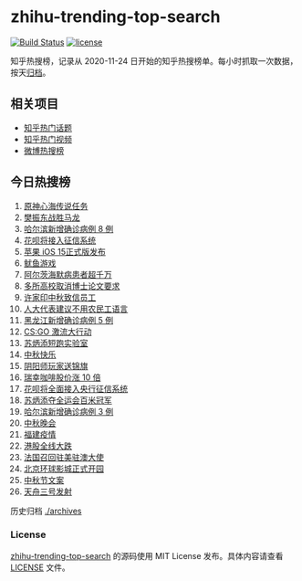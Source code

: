 # zhihu-trending-top-search

[![Build Status](https://github.com/justjavac/zhihu-trending-top-search/workflows/ci/badge.svg?branch=main)](https://github.com/justjavac/zhihu-trending-top-search/actions)
[![license](https://img.shields.io/github/license/justjavac/zhihu-trending-top-search)](https://github.com/justjavac/zhihu-trending-top-search/blob/main/LICENSE)

知乎热搜榜，记录从 2020-11-24 日开始的知乎热搜榜单。每小时抓取一次数据，按天[归档](./archives)。

## 相关项目

- [知乎热门话题](https://github.com/justjavac/zhihu-trending-hot-questions)
- [知乎热门视频](https://github.com/justjavac/zhihu-trending-hot-video)
- [微博热搜榜](https://github.com/justjavac/weibo-trending-hot-search)

## 今日热搜榜

<!-- BEGIN -->
<!-- 最后更新时间 Wed Sep 22 2021 19:04:44 GMT+0800 (China Standard Time) -->

1. [原神心海传说任务](https://www.zhihu.com/search?q=原神)
1. [樊振东战胜马龙](https://www.zhihu.com/search?q=樊振东)
1. [哈尔滨新增确诊病例 8 例](https://www.zhihu.com/search?q=哈尔滨疫情)
1. [花呗将接入征信系统](https://www.zhihu.com/search?q=花呗)
1. [苹果 iOS 15正式版发布](https://www.zhihu.com/search?q=ios15)
1. [鱿鱼游戏](https://www.zhihu.com/search?q=鱿鱼游戏)
1. [阿尔茨海默病患者超千万](https://www.zhihu.com/search?q=阿尔茨海默)
1. [多所高校取消博士论文要求](https://www.zhihu.com/search?q=博士论文)
1. [许家印中秋致信员工](https://www.zhihu.com/search?q=许家印致信)
1. [人大代表建议不用农民工语言](https://www.zhihu.com/search?q=农民工语言)
1. [黑龙江新增确诊病例 5 例](https://www.zhihu.com/search?q=哈尔滨疫情)
1. [CS:GO 激流大行动](https://www.zhihu.com/search?q=激流大行动)
1. [苏炳添短跑实验室](https://www.zhihu.com/search?q=苏炳添)
1. [中秋快乐](https://www.zhihu.com/search?q=中秋节)
1. [阴阳师玩家送锦旗](https://www.zhihu.com/search?q=阴阳师)
1. [瑞幸咖啡股价涨 10 倍](https://www.zhihu.com/search?q=瑞幸)
1. [花呗将全面接入央行征信系统](https://www.zhihu.com/search?q=花呗)
1. [苏炳添夺全运会百米冠军](https://www.zhihu.com/search?q=苏炳添)
1. [哈尔滨新增确诊病例 3 例](https://www.zhihu.com/search?q=黑龙江新增)
1. [中秋晚会](https://www.zhihu.com/search?q=中秋晚会)
1. [福建疫情](https://www.zhihu.com/search?q=福建疫情)
1. [港股全线大跌](https://www.zhihu.com/search?q=港股暴跌)
1. [法国召回驻美驻澳大使](https://www.zhihu.com/search?q=法国召回驻美国和驻澳大利亚大使)
1. [北京环球影城正式开园](https://www.zhihu.com/search?q=北京环球影城)
1. [中秋节文案](https://www.zhihu.com/search?q=中秋节文案)
1. [天舟三号发射](https://www.zhihu.com/search?q=天舟三号)

<!-- END -->

历史归档 [./archives](./archives)

### License

[zhihu-trending-top-search](https://github.com/justjavac/zhihu-trending-top-search)
的源码使用 MIT License 发布。具体内容请查看 [LICENSE](./LICENSE) 文件。
